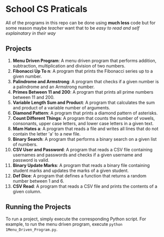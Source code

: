 # School CS Praticals  

All of the programs in this repo can be done using **much less** code but for some reason maybe *teacher*  want that to be *easy to read and self explainatary in their way* 

## Projects

1. **Menu Driven Program**: A menu driven program that performs addition, subtraction, multiplication and division of two numbers.
2. **Fibonacci Up To n**: A program that prints the Fibonacci series up to a given number.
3. **Palindrome and Armstrong**: A program that checks if a given number is a palindrome and an Armstrong number.
4. **Primes Between 11 and 200**: A program that prints all prime numbers between 11 and 200.
5. **Variable Length Sum and Product**: A program that calculates the sum and product of a variable number of arguments.
6. **Diamond Pattern**: A program that prints a diamond pattern of asterisks.
7. **Count Different Things**: A program that counts the number of vowels, consonants, upper case letters, and lower case letters in a given text.
8. **Mam Hates a**: A program that reads a file and writes all lines that do not contain the letter 'a' to a new file.
9. **Binary Search**: A program that performs a binary search on a given list of numbers.
10. **CSV User and Password**: A program that reads a CSV file containing usernames and passwords and checks if a given username and password is valid.
11. **Binary Update Marks**: A program that reads a binary file containing student marks and updates the marks of a given student.
12. **Def Dice**: A program that defines a function that returns a random number between 1 and 6.
13. **CSV Read**: A program that reads a CSV file and prints the contents of a given column.

## Running the Projects

To run a project, simply execute the corresponding Python script. For example, to run the menu driven program, execute `python 1Menu_Driven_Program.py`.

